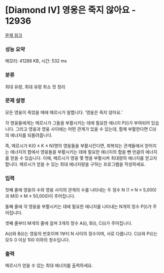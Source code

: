 # [Diamond IV] 영웅은 죽지 않아요 - 12936 

[문제 링크](https://www.acmicpc.net/problem/12936) 

### 성능 요약

메모리: 41288 KB, 시간: 532 ms

### 분류

최대 유량, 최대 유량 최소 컷 정리

### 문제 설명

<p>모든 영웅이 죽었을 때에 메르시가 말합니다. ‘영웅은 죽지 않아요.’</p>

<p>각 영웅들에게는 메르시가 그들을 부활시키는 데에 필요한 에너지 P(i)가 부여되어 있습니다. 그리고 영웅과 영웅 사이에는 어떤 관계가 있을 수 있는데, 함께 부활한다면 C(i)의 에너지를 되돌려줍니다.</p>

<p>즉, 메르시가 K(0 ≤ K ≤ N)명의 영웅들을 부활시킨다면, 회복되는 관계들에서 얻어지는 에너지의 합에서 영웅들을 부활시키는 데에 필요한 에너지의 합을 뺀 만큼의 에너지를 얻을 수 있습니다. 이때, 메르시가 영웅 몇 명을 부활시켜 최대량의 에너지를 얻고자 합니다. 메르시가 얻을 수 있는 최대 에너지량을 구하는 프로그램을 작성하세요.</p>

### 입력 

 <p>첫째 줄에 영웅의 수와 영웅 사이의 관계의 수를 나타내는 두 정수 N (1 ≤ N ≤ 5,000)과 M(0 ≤ M ≤ 50,000)이 주어집니다.</p>

<p>둘째 줄에 각 영웅을 부활시키는 데에 필요한 에너지를 나타내는 N개의 정수 P(i)가 주어집니다.</p>

<p>셋째 줄부터 M개의 줄에 걸쳐 3개의 정수 A(i), B(i), C(i)가 주어집니다.</p>

<p>A(i)와 B(i)는 영웅의 번호이며 1부터 N 사이의 정수이며, 서로 다릅니다. C(i)와 P(i)는 모두 0 이상 100 이하의 정수입니다.</p>

### 출력 

 <p>메르시가 얻을 수 있는 최대 에너지를 출력하세요.</p>

